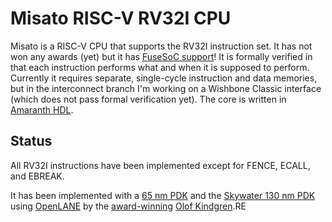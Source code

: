 # Misato RISC-V RV32I CPU

Misato is a RISC-V CPU that supports the RV32I instruction set. It has not won any awards (yet) but it has [FuseSoC support](https://github.com/olofk/misato/tree/fusesoc)! It is formally verified in that each instruction performs what and when it is supposed to perform. Currently it requires separate, single-cycle instruction and data memories, but in the interconnect branch I'm working on a Wishbone Classic interface (which does not pass formal verification yet). The core is written in [Amaranth HDL](https://github.com/amaranth-lang/amaranth).

## Status
All RV32I instructions have been implemented except for FENCE, ECALL, and EBREAK.

It has been implemented with a [65 nm PDK](https://bitlog.it/20220118_asic_roundup_of_open_source_riscv_cpu_cores.html) and the [Skywater 130 nm PDK](https://twitter.com/OlofKindgren/status/1483914264033341441) using [OpenLANE](https://github.com/The-OpenROAD-Project/OpenLane) by the [award-winning](https://riscv.org/blog/2018/12/risc-v-softcpu-contest-highlights/) [Olof Kindgren](https://twitter.com/OlofKindgren).RE